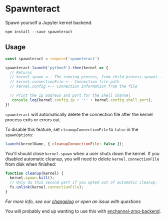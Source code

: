 # Spawnteract

Spawn yourself a Jupyter kernel backend.

```
npm install --save spawnteract
```

## Usage

```javascript
const spawnteract = require('spawnteract')

spawnteract.launch('python3').then(kernel => {
  // Returns
  // kernel.spawn <-- The running process, from child_process.spawn(...)
  // kernel.connectionFile <-- Connection file path
  // kernel.config <-- Connection information from the file

  // Print the ip address and port for the shell channel
   console.log(kernel.config.ip + ':' + kernel.config.shell_port);
})
```

`spawnteract` will automatically delete the connection file after the kernel
process exits or errors out.

To disable this feature, set `cleanupConnectionFile` to `false` in the `spawnOptions`:

  ```js
  launch(kernelName, { cleanupConnectionFile: false });
  ```

You'll should close `kernel.spawn` when a user shuts down the kernel. If you disabled automatic cleanup, you will need to delete `kernel.connectionFile` from disk when finished:

```js
function cleanup(kernel) {
  kernel.spawn.kill();
  // Only do this second part if you opted out of automatic cleanup:
  fs.unlink(kernel.connectionFile);
}
```

*For more info, see our [changelog](https://github.com/nteract/spawnteract/blob/master/CHANGELOG.md) 
or open an issue with questions*

You will probably end up wanting to use this with [enchannel-zmq-backend](https://github.com/nteract/enchannel-zmq-backend).
